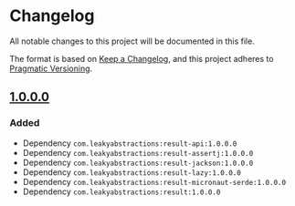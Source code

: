 
# Changelog

All notable changes to this project will be documented in this file.

The format is based on [Keep a Changelog](https://keepachangelog.com/en/1.1.0/),
and this project adheres to [Pragmatic Versioning](https://pragver.github.io/spec/1.0.0.0.html).


## [1.0.0.0]

### Added

- Dependency `com.leakyabstractions:result-api:1.0.0.0`
- Dependency `com.leakyabstractions:result-assertj:1.0.0.0`
- Dependency `com.leakyabstractions:result-jackson:1.0.0.0`
- Dependency `com.leakyabstractions:result-lazy:1.0.0.0`
- Dependency `com.leakyabstractions:result-micronaut-serde:1.0.0.0`
- Dependency `com.leakyabstractions:result:1.0.0.0`


[1.0.0.0]: https://github.com/LeakyAbstractions/result-bom/releases/tag/1.0.0.0
